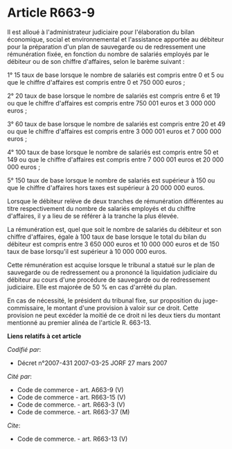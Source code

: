 # Article R663-9

Il est alloué à l'administrateur judiciaire pour l'élaboration du bilan économique, social et environnemental et l'assistance
apportée au débiteur pour la préparation d'un plan de sauvegarde ou de redressement une rémunération fixée, en fonction du
nombre de salariés employés par le débiteur ou de son chiffre d'affaires, selon le barème suivant :

1° 15 taux de base lorsque le nombre de salariés est compris entre 0 et 5 ou que le chiffre d'affaires est compris entre 0 et
750 000 euros ;

2° 20 taux de base lorsque le nombre de salariés est compris entre 6 et 19 ou que le chiffre d'affaires est compris entre 750
001 euros et 3 000 000 euros ;

3° 60 taux de base lorsque le nombre de salariés est compris entre 20 et 49 ou que le chiffre d'affaires est compris entre 3
000 001 euros et 7 000 000 euros ;

4° 100 taux de base lorsque le nombre de salariés est compris entre 50 et 149 ou que le chiffre d'affaires est compris entre
7 000 001 euros et 20 000 000 euros ;

5° 150 taux de base lorsque le nombre de salariés est supérieur à 150 ou que le chiffre d'affaires hors taxes est supérieur à
20 000 000 euros.

Lorsque le débiteur relève de deux tranches de rémunération différentes au titre respectivement du nombre de salariés
employés et du chiffre d'affaires, il y a lieu de se référer à la tranche la plus élevée.

La rémunération est, quel que soit le nombre de salariés du débiteur et son chiffre d'affaires, égale à 100 taux de base
lorsque le total du bilan du débiteur est compris entre 3 650 000 euros et 10 000 000 euros et de 150 taux de base lorsqu'il
est supérieur à 10 000 000 euros.

Cette rémunération est acquise lorsque le tribunal a statué sur le plan de sauvegarde ou de redressement ou a prononcé la
liquidation judiciaire du débiteur au cours d'une procédure de sauvegarde ou de redressement judiciaire. Elle est majorée de
50 % en cas d'arrêté du plan.

En cas de nécessité, le président du tribunal fixe, sur proposition du juge-commissaire, le montant d'une provision à valoir
sur ce droit. Cette provision ne peut excéder la moitié de ce droit ni les deux tiers du montant mentionné au premier alinéa
de l'article R. 663-13.

**Liens relatifs à cet article**

_Codifié par_:

  - Décret n°2007-431 2007-03-25 JORF 27 mars 2007

_Cité par_:

  - Code de commerce - art. A663-9 (V)
  - Code de commerce - art. R663-15 (V)
  - Code de commerce. - art. R663-3 (V)
  - Code de commerce. - art. R663-37 (M)

_Cite_:

  - Code de commerce. - art. R663-13 (V)
